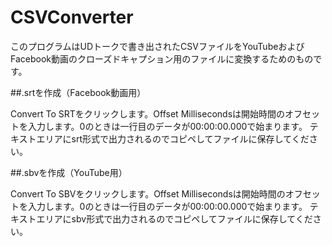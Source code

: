 # CSVConverter

このプログラムはUDトークで書き出されたCSVファイルをYouTubeおよびFacebook動画のクローズドキャプション用のファイルに変換するためのものです。

##.srtを作成（Facebook動画用）

Convert To SRTをクリックします。Offset Millisecondsは開始時間のオフセットを入力します。0のときは一行目のデータが00:00:00.000で始まります。
テキストエリアにsrt形式で出力されるのでコピペしてファイルに保存してください。

##.sbvを作成（YouTube用）

Convert To SBVをクリックします。Offset Millisecondsは開始時間のオフセットを入力します。0のときは一行目のデータが00:00:00.000で始まります。
テキストエリアにsbv形式で出力されるのでコピペしてファイルに保存してください。
